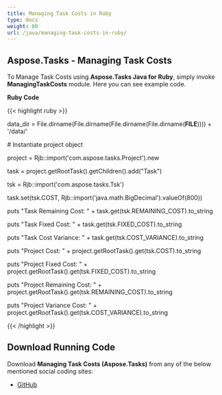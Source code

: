 ```yaml
---
title: Managing Task Costs in Ruby
type: docs
weight: 80
url: /java/managing-task-costs-in-ruby/
---
```


## **Aspose.Tasks - Managing Task Costs**
To Manage Task Costs using **Aspose.Tasks Java for Ruby**, simply invoke **ManagingTaskCosts** module. Here you can see example code.

**Ruby Code**

{{< highlight ruby >}}

 data_dir = File.dirname(File.dirname(File.dirname(File.dirname(__FILE__)))) + '/data/'



\# Instantiate project object

project = Rjb::import('com.aspose.tasks.Project').new

task = project.getRootTask().getChildren().add("Task")

tsk = Rjb::import('com.aspose.tasks.Tsk')

task.set(tsk.COST, Rjb::import('java.math.BigDecimal').valueOf(800))

puts "Task Remaining Cost: " + task.get(tsk.REMAINING_COST).to_string

puts "Task Fixed Cost: " + task.get(tsk.FIXED_COST).to_string

puts "Task Cost Variance: " + task.get(tsk.COST_VARIANCE).to_string

puts "Project Cost: " + project.getRootTask().get(tsk.COST).to_string

puts "Project Fixed Cost: " + project.getRootTask().get(tsk.FIXED_COST).to_string

puts "Project Remaining Cost: " + project.getRootTask().get(tsk.REMAINING_COST).to_string

puts "Project Variance Cost: " + project.getRootTask().get(tsk.COST_VARIANCE).to_string

{{< /highlight >}}
## **Download Running Code**
Download **Managing Task Costs (Aspose.Tasks)** from any of the below mentioned social coding sites:

- [GitHub](https://github.com/aspose-tasks/Aspose.Tasks-for-Java/blob/master/Plugins/Aspose_Tasks_Java_for_Ruby/lib/asposetasksjava/Tasks/managingtaskcosts.rb)
